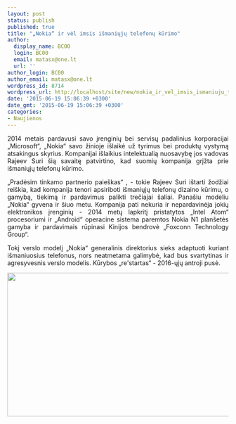 ```yaml
---
layout: post
status: publish
published: true
title: "„Nokia“ ir vėl imsis išmaniųjų telefonų kūrimo"
author:
  display_name: BC00
  login: BC00
  email: matasx@one.lt
  url: ''
author_login: BC00
author_email: matasx@one.lt
wordpress_id: 8714
wordpress_url: http://localhost/site/new/nokia_ir_vel_imsis_ismaniuju_telefonu_kurimo/
date: '2015-06-19 15:06:39 +0300'
date_gmt: '2015-06-19 15:06:39 +0300'
categories:
- Naujienos
---
```

<p style="text-align: justify;">
	2014 metais pardavusi savo įrenginių bei servisų padalinius korporacijai &bdquo;Microsoft&ldquo;, &bdquo;Nokia&ldquo; savo žinioje i&scaron;laikė už tyrimus bei produktų vystymą atsakingus skyrius. Kompanijai i&scaron;laikius intelektualią nuosavybę jos vadovas Rajeev Suri &scaron;ią savaitę patvirtino, kad suomių kompanija grįžta prie i&scaron;maniųjų telefonų kūrimo.</p>
<p style="text-align: justify;">
	&bdquo;Pradėsim tinkamo partnerio paie&scaron;kas&ldquo; , - tokie Rajeev Suri i&scaron;tarti žodžiai rei&scaron;kia, kad kompanija tenori apsiriboti i&scaron;maniųjų telefonų dizaino kūrimu, o gamybą, tiekimą ir pardavimus palikti trečiajai &scaron;aliai. Pana&scaron;iu modeliu &bdquo;Nokia&ldquo; gyvena ir &scaron;iuo metu. Kompanija pati nekuria ir nepardavinėja jokių elektronikos įrenginių - 2014 metų lapkritį pristatytos &bdquo;Intel Atom&ldquo; procesoriumi ir &bdquo;Android&ldquo; operacine sistema paremtos Nokia N1 plan&scaron;etės gamyba ir pardavimais rūpinasi Kinijos bendrovė &bdquo;Foxconn Technology Group&ldquo;.</p>
<p style="text-align: justify;">
	Tokį verslo modelį &bdquo;Nokia&ldquo; generalinis direktorius sieks adaptuoti kuriant i&scaron;maniuosius telefonus, nors neatmetama galimybė, kad bus svartytinas ir agresyvesnis verslo modelis. Kūrybos &bdquo;re&#39;startas&ldquo; - 2016-ųjų antroji pusė.</p>
<p style="text-align: justify;">
	<img alt="" src="http://technews.lt/userfiles/nokia_oro_3.jpg" style="width: 520px; height: 327px;" /></p>
